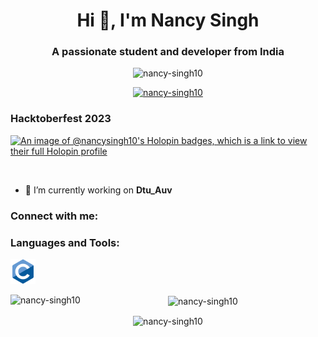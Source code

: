 <h1 align="center">Hi 👋, I'm Nancy Singh</h1>
<h3 align="center">A passionate student and developer from India</h3>

<p align="center"> <img src="https://komarev.com/ghpvc/?username=nancy-singh10&label=Profile%20views&color=0e75b6&style=flat" alt="nancy-singh10" /> </p>

<p align="center"> <a href="https://github.com/ryo-ma/github-profile-trophy"><img src="https://github-profile-trophy.vercel.app/?username=nancy-singh10" alt="nancy-singh10" /></a> </p>



<h3 align="left"> Hacktoberfest 2023</h3>

[![An image of @nancysingh10's Holopin badges, which is a link to view their full Holopin profile](https://holopin.me/nancysingh10)](https://holopin.io/@nancysingh10)


<p align="center"> <a href="https://twitter.com/" target="blank"><img src="https://img.shields.io/twitter/follow/?logo=twitter&style=for-the-badge" alt="" /></a> </p>

- 🔭 I’m currently working on **Dtu_Auv**

<h3 align="left">Connect with me:</h3>

<h3 align="left">Languages and Tools:</h3>
<p align="left"> 
  <a href="https://www.cprogramming.com/" target="_blank" rel="noreferrer"> 
    <img src="https://raw.githubusercontent.com/devicons/devicon/master/icons/c/c-original.svg" alt="c" width="40" height="40"/> 
  </a> 
  <!-- Add more icons for your languages and tools here -->
</p>

<p align="center">
  <img align="left" src="https://github-readme-stats.vercel.app/api/top-langs?username=nancy-singh10&show_icons=true&locale=en&layout=compact" alt="nancy-singh10" />
</p>

<p align="center">
  <img align="center" src="https://github-readme-stats.vercel.app/api?username=nancy-singh10&show_icons=true&locale=en" alt="nancy-singh10" />
</p>

<p align="center">
  <img align="center" src="https://github-readme-streak-stats.herokuapp.com/?user=nancy-singh10&" alt="nancy-singh10" />
</p>
